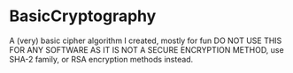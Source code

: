 # BasicCryptography
A (very) basic cipher algorithm I created, mostly for fun 
DO NOT USE THIS FOR ANY SOFTWARE AS IT IS NOT A SECURE ENCRYPTION METHOD, use SHA-2 family, or RSA encryption methods instead.

